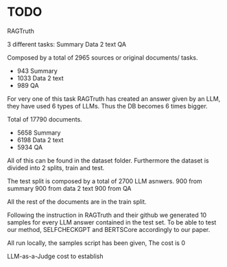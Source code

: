 # TODO

RAGTruth

3 different tasks:
Summary
Data 2 text
QA

Composed by a total of 2965 sources or original documents/ tasks.

- 943 Summary
- 1033 Data 2 text
- 989 QA

For very one of this task RAGTruth has created an answer given by an LLM, they have used 6 types of LLMs.
Thus the DB becomes 6 times bigger.

Total of 17790 documents.

- 5658 Summary
- 6198 Data 2 text
- 5934 QA

All of this can be found in the dataset folder.
Furthermore the dataset is divided into 2 splits, train and test.

The test split is composed by a total of 2700 LLM asnwers.
900 from summary
900 from data 2 text
900 from QA

All the rest of the documents are in the train split.

Following the instruction in RAGTruth and their github we generated 10 samples for every LLM answer contained in the test set. To be able to test our method, SELFCHECKGPT and BERTSCore accordingly to our paper.

All run locally, the samples script has been given, The cost is 0

LLM-as-a-Judge cost to establish
